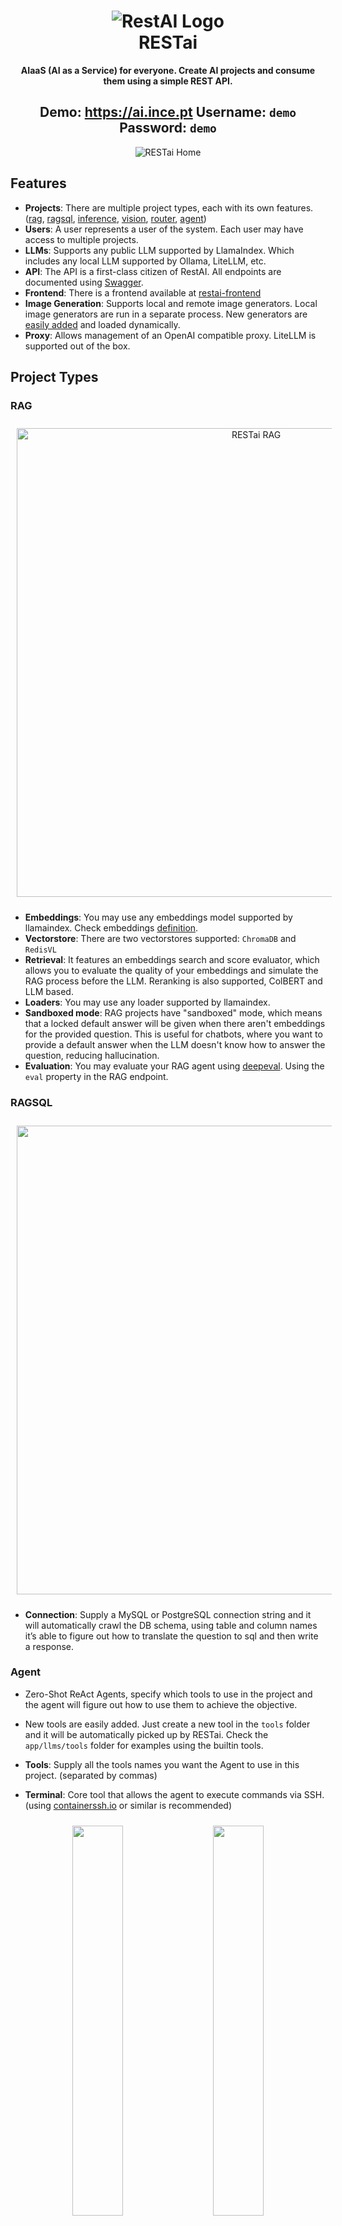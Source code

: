 <!-- markdownlint-disable MD033 -->

<h1 align="center">
  <img src="https://github.com/apocas/restai/blob/master/readme/assets/restai-logo.png" alt="RestAI Logo"/>
  </br>RESTai
</h1>

<p align="center">
  <strong>AIaaS (AI as a Service) for everyone. Create AI projects and consume them using a simple REST API.</strong>
</p>

<h2 align="center">
  Demo: <a href="https://ai.ince.pt">https://ai.ince.pt</a> Username: <code>demo</code> Password: <code>demo</code>
</h2>

<div align="center">
  <img src="https://github.com/apocas/restai/blob/master/readme/assets/home.png"  alt="RESTai Home"/>
</div>

## Features

- **Projects**: There are multiple project types, each with its own features. ([rag](https://github.com/apocas/restai?tab=readme-ov-file#rag), [ragsql](https://github.com/apocas/restai?tab=readme-ov-file#ragsql), [inference](https://github.com/apocas/restai?tab=readme-ov-file#inference), [vision](https://github.com/apocas/restai?tab=readme-ov-file#vision), [router](https://github.com/apocas/restai?tab=readme-ov-file#router), [agent](https://github.com/apocas/restai?tab=readme-ov-file#agent))
- **Users**: A user represents a user of the system. Each user may have access to multiple projects.
- **LLMs**: Supports any public LLM supported by LlamaIndex. Which includes any local LLM supported by Ollama, LiteLLM, etc.
- **API**: The API is a first-class citizen of RestAI. All endpoints are documented using [Swagger](https://apocas.github.io/restai/).
- **Frontend**: There is a frontend available at [restai-frontend](https://github.com/apocas/restai-frontend)
- **Image Generation**: Supports local and remote image generators. Local image generators are run in a separate process. New generators are [easily added](https://github.com/apocas/restai?tab=readme-ov-file#image-generators) and loaded dynamically.
- **Proxy**: Allows management of an OpenAI compatible proxy. LiteLLM is supported out of the box.

## Project Types

### RAG

<div align="center">
  <img src="https://github.com/apocas/restai/blob/master/readme/assets/rag.png" width="750" style="margin: 10px;"  alt="RESTai RAG"/>
</div>

- **Embeddings**: You may use any embeddings model supported by llamaindex. Check embeddings [definition](modules/embeddings.py).
- **Vectorstore**: There are two vectorstores supported: `ChromaDB` and `RedisVL`
- **Retrieval**: It features an embeddings search and score evaluator, which allows you to evaluate the quality of your embeddings and simulate the RAG process before the LLM. Reranking is also supported, ColBERT and LLM based.
- **Loaders**: You may use any loader supported by llamaindex.
- **Sandboxed mode**: RAG projects have "sandboxed" mode, which means that a locked default answer will be given when there aren't embeddings for the provided question. This is useful for chatbots, where you want to provide a default answer when the LLM doesn't know how to answer the question, reducing hallucination.
- **Evaluation**: You may evaluate your RAG agent using [deepeval](https://github.com/confident-ai/deepeval). Using the `eval` property in the RAG endpoint.

### RAGSQL

<div align="center">
  <img src="https://github.com/apocas/restai/blob/master/readme/assets/ragsql.jpg" width="750"  style="margin: 10px;"/>
</div>

- **Connection**: Supply a MySQL or PostgreSQL connection string and it will automatically crawl the DB schema, using table and column names it’s able to figure out how to translate the question to sql and then write a response.

### Agent

- Zero-Shot ReAct Agents, specify which tools to use in the project and the agent will figure out how to use them to achieve the objective.
- New tools are easily added. Just create a new tool in the `tools` folder and it will be automatically picked up by RESTai. Check the `app/llms/tools` folder for examples using the builtin tools.

- **Tools**: Supply all the tools names you want the Agent to use in this project. (separated by commas)
- **Terminal**: Core tool that allows the agent to execute commands via SSH. (using [containerssh.io](https://containerssh.io) or similar is recommended)

<div align="center">
  <img src="https://github.com/apocas/restai/blob/master/readme/assets/agent1.png" width="40%"  style="margin: 10px;"/>
  <img src="https://github.com/apocas/restai/blob/master/readme/assets/agent2.png" width="40%"  style="margin: 10px;"/>
</div>

### Inference

<div align="center">
  <img src="https://github.com/apocas/restai/blob/master/readme/assets/inference.png" width="750"  style="margin: 10px;"/>
</div>

### Vision

- **img2text**: RESTai supports virtually any vision model.

#### LLaVA

<div align="center">
  <img src="https://github.com/apocas/restai/blob/master/readme/assets/llava.png" width="25%"  style="margin: 10px;"/>
</div>

### Image Generators

- New generators are easily added. Just create a new tool in the `generators` folder and it will be automatically picked up by RESTai. Check the `app/image/workers` folder for examples using the builtin generators.
- **text2img**: RESTai supports txt2image like Stable Diffusion, Flux, DallE, ...
- **img2img**: RESTai supports img2img like BMBG2, ...

#### Flux1

<div align="center">
  <img src="https://github.com/apocas/restai/blob/master/readme/assets/flux1.png" width="50%"  style="margin: 10px;"/>
</div>

#### Stable Diffusion

<div align="center">
  <img src="https://github.com/apocas/restai/blob/master/readme/assets/vision_sd.png" width="25%"  style="margin: 10px;"/>
  <img src="https://github.com/apocas/restai/blob/master/readme/assets/avatar.png" width="25%"  style="margin: 10px;"/>
  <img src="https://github.com/apocas/restai/blob/master/readme/assets/rmbg2.png" width="25%"  style="margin: 10px;"/>
</div>


### Router

- Routes a message to the most suitable project. It's useful when you have multiple projects and you want to route the question to the most suitable one.

<div align="center">
  <img src="https://github.com/apocas/restai/blob/master/readme/assets/router.png" width="750"  style="margin: 10px;"/>
</div>

- **Routes**: Very similar to Zero-Shot ReAct strategy, but each route is a project. The router will route the question to the project that has the highest score. It's useful when you have multiple projects and you want to route the question to the most suitable one.

## LLMs

- You may use any LLM provider supported by LlamaIndex.
- Builtin LLMs supported:
  - Ollama
  - OllamaMultiModal
  - OpenAI
  - OpenAILike (anything that is OpenAI compatible)
  - Grok
  - Groq
  - Anthropic
  - LiteLLM
  - vLLM
  - Gemini
  - AzureOpenAI

## Installation

- RESTai uses [uv](https://github.com/astral-sh/uv) to manage dependencies.

## Architecture

### Stateless

- Ideal scenario for production environments. There is no state stored in the RESTai service.

<div align="center">
  <img src="https://github.com/apocas/restai/blob/master/readme/assets/restai_stateless.png" width="750"  style="margin: 10px;"/>
</div>

### Stateful

- Ideal for small deployments, direct interaction with the GPU layer.

<div align="center">
  <img src="https://github.com/apocas/restai/blob/master/readme/assets/restai_stateful.png" width="750"  style="margin: 10px;"/>
</div>

## Development

- `make install`
- `make dev` (starts RESTai in development mode)

## Production

- `make install`
- `make start`

## Docker

- Edit the .env file accordingly
- `docker compose --env-file .env up --build`

You can specify profiles `docker compose --profile redis --profile mysql ....` to include additional components like the redis cache backend or a DB server, here are the supported profiles:

- `--profile redis` Starts and sets redis as the cache backend
- `--profile mysql` Starts and enables Mysql as the database server
- `--profile postgres` Starts and enables Postgres as the database server

The variables MYSQL_HOST and POSTGRES_HOST should match the names of the respective services "mysql" and "postgres" and not localhost or 127.0.0.1 when using the containers

To delete everything or a specific container don't forget to pass the necessary profiles to the compose command, EX:

- Removing everything
  `docker compose --profile mysql --profile postgres down --rmi all`
- Removing singular database volume
  `docker compose --profile mysql down --volumes`

*Note: the local_cache volume will also get removed since it's in the main service and not in any profile*

## API

- **Endpoints**: All the API endpoints are documented and available at: [Endpoints](https://apocas.github.io/restai/api.html)
- **Swagger**: Swagger/OpenAPI documentation: [Swagger](https://apocas.github.io/restai/swagger/)

## Frontend

- Source code at [https://github.com/apocas/restai-frontend](https://github.com/apocas/restai-frontend).
- `make install` automatically installs the frontend.

## Tests

- Tests are implemented using `pytest`. Run them with `make test`.

## License

Pedro Dias - [@pedromdias](https://twitter.com/pedromdias)

Licensed under the Apache license, version 2.0 (the "license"); You may not use this file except in compliance with the license. You may obtain a copy of the license at:

    http://www.apache.org/licenses/LICENSE-2.0.html

Unless required by applicable law or agreed to in writing, software distributed under the license is distributed on an "as is" basis, without warranties or conditions of any kind, either express or implied. See the license for the specific language governing permissions and limitations under the license.
